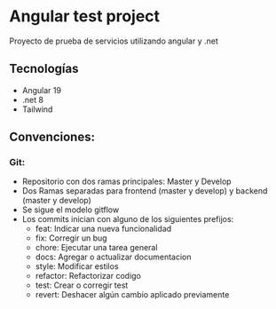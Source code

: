 # Angular test project

Proyecto de prueba de servicios utilizando angular y .net 

## Tecnologías
- Angular 19
- .net 8
- Tailwind

## Convenciones:
### Git:
- Repositorio con dos ramas principales: Master y Develop
- Dos Ramas separadas para frontend (master y develop) y backend (master y develop)
- Se sigue el modelo gitflow 
- Los commits inician con alguno de los siguientes prefijos: 
    - feat: Indicar una nueva funcionalidad 
    - fix: Corregir un bug 
    - chore: Ejecutar una tarea general 
    - docs: Agregar o actualizar documentacion 
    - style: Modificar estilos 
    - refactor: Refactorizar codigo
    - test: Crear o corregir test 
    - revert: Deshacer algún cambio aplicado previamente
